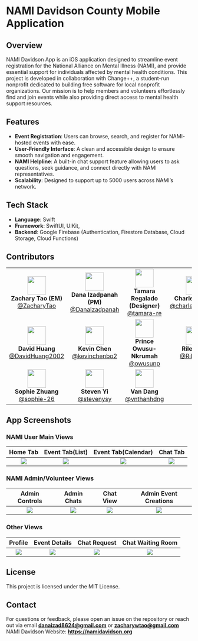 
# NAMI Davidson County Mobile Application

## Overview
NAMI Davidson App is an iOS application designed to streamline event registration for the National Alliance on Mental Illness (NAMI), and provide essential support for individuals affected by mental health conditions. This project is developed in collaboration with Change++, a student-run nonprofit dedicated to building free software for local nonprofit organizations. Our mission is to help members and volunteers effortlessly find and join events while also providing direct access to mental health support resources.

## Features
- **Event Registration**: Users can browse, search, and register for NAMI-hosted events with ease.
- **User-Friendly Interface**: A clean and accessible design to ensure smooth navigation and engagement.
- **NAMI Helpline**: A built-in chat support feature allowing users to ask questions, seek guidance, and connect directly with NAMI representatives.
- **Scalability**: Designed to support up to 5000 users across NAMI’s network.


## Tech Stack
- **Language**: Swift
- **Framework**: SwiftUI, UIKit, 
- **Backend**: Google Firebase (Authentication, Firestore Database, Cloud Storage, Cloud Functions)


## Contributors

|   |   |   |   |
|:---:|:---:|:---:|:---:|
| <img src="https://github.com/ZacharyTao.png" width="50" height="50"> <br> **Zachary Tao (EM)** <br> [@ZacharyTao](https://github.com/ZacharyTao) | <img src="https://github.com/DanaIzadpanah.png" width="50" height="50"> <br> **Dana Izadpanah (PM)** <br> [@DanaIzadpanah](https://github.com/DanaIzadpanah) | <img src="https://github.com/tamara-re.png" width="50" height="50"> <br> **Tamara Regalado (Designer)** <br> [@tamara-re](https://github.com/tamara-re) | <img src="https://github.com/charlespoulin58.png" width="50" height="50"> <br> **Charles Poulin** <br> [@charlespoulin58](https://github.com/charlespoulin58) |
| <img src="https://github.com/DavidHuang2002.png" width="50" height="50"> <br> **David Huang** <br> [@DavidHuang2002](https://github.com/DavidHuang2002) | <img src="https://github.com/kevinchenbo2.png" width="50" height="50"> <br> **Kevin Chen** <br> [@kevinchenbo2](https://github.com/kevinchenbo2) | <img src="https://github.com/owusunp.png" width="50" height="50"> <br> **Prince Owusu-Nkrumah** <br> [@owusunp](https://github.com/owusunp) | <img src="https://github.com/RileyK19.png" width="50" height="50"> <br> **Riley Koo** <br> [@RileyK19](https://github.com/RileyK19) |
| <img src="https://github.com/sophie-26.png" width="50" height="50"> <br> **Sophie Zhuang** <br> [@sophie-26](https://github.com/sophie-26) | <img src="https://github.com/stevenysy.png" width="50" height="50"> <br> **Steven Yi** <br> [@stevenysy](https://github.com/stevenysy) |<img src="https://github.com/vnthanhdng.png" width="50" height="50"> <br> **Van Dang** <br> [@vnthanhdng](https://github.com/vnthanhdng)||

## App Screenshots

### NAMI User Main Views
| Home Tab | Event Tab(List) | Event Tab(Calendar)| Chat Tab
|:-------------------:|:-------------------:|:-------------------:|:-------------------:|
| ![](https://github.com/user-attachments/assets/eb07af45-a024-409c-af2a-0f1581153173) | ![](https://github.com/user-attachments/assets/b9b1c0d3-2e50-437b-aea6-c162053fed0d) | ![](https://github.com/user-attachments/assets/861556c5-8929-4a0e-8989-40c4826435e5) | ![](https://github.com/user-attachments/assets/2ce4e06b-4099-45a2-abba-7a72c38e00b9) |

### NAMI Admin/Volunteer Views
| Admin Controls | Admin Chats | Chat View| Admin Event Creations
|:-------------------:|:-------------------:|:-------------------:|:-------------------:|
| ![](https://github.com/user-attachments/assets/c5149796-2d43-4636-833b-bbe65831b0e9) | ![](https://github.com/user-attachments/assets/856fb97f-c0e6-467f-8a03-86565848976f) | ![](https://github.com/user-attachments/assets/d626b776-b19b-478f-bb70-41656eff7a44) | ![](https://github.com/user-attachments/assets/72bc26ab-d8ad-435e-aeb6-5b2843ab1728) | 

### Other Views
| Profile | Event Details | Chat Request| Chat Waiting Room
|:-------------------:|:-------------------:|:-------------------:|:-------------------:|
| ![](https://github.com/user-attachments/assets/f3e1bb39-99ac-4cd9-98d7-8e35c7519fd2) | ![](https://github.com/user-attachments/assets/d7fd66a9-2bfc-48d9-8686-4c6982df0955) | ![](https://github.com/user-attachments/assets/3d02429f-f3c7-49f4-830a-a2886ed80473) | ![](https://github.com/user-attachments/assets/f5acc825-8343-4fe4-964d-1df1650ed37c) | 

## License
This project is licensed under the MIT License.

## Contact
For questions or feedback, please open an issue on the repository or reach out via email **danaizad8624@gmail.com** or **zacharywtao@gmail.com**
NAMI Davidson Website: **https://namidavidson.org**
